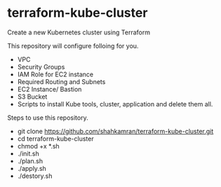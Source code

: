 # terraform-kube-cluster
Create a new Kubernetes cluster using Terraform

This repository will configure folloing for you.
* VPC
* Security Groups
* IAM Role for EC2 instance
* Required Routing and Subnets
* EC2 Instance/ Bastion
* S3 Bucket
* Scripts to install Kube tools, cluster, application and delete them all.

Steps to use this repository.

* git clone https://github.com/shahkamran/terraform-kube-cluster.git
* cd terraform-kube-cluster
* chmod +x *.sh
* ./init.sh
* ./plan.sh
* ./apply.sh
* ./destory.sh

